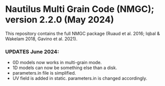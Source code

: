 # Nautilus Multi Grain Code (NMGC); version 2.2.0 (May 2024)
This repository contains the full NMGC package (Ruaud et al. 2016; Iqbal & Wakelam 2018, Gavino et al. 2021).
 

### UPDATES June 2024:
- 0D models now works in multi-grain mode.
- 1D models can now be something else than a disk.
- parameters.in file is simplified.
- UV field is added in static. parameters.in is changed accordingly.
